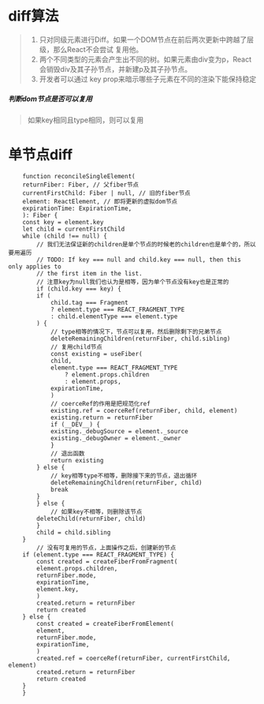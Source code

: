 # diff算法
>1. 只对同级元素进行Diff。如果一个DOM节点在前后两次更新中跨越了层级，那么React不会尝试 复用他。
>2. 两个不同类型的元素会产生出不同的树。如果元素由div变为p，React会销毁div及其子孙节点，并新建p及其子孙节点。
>3. 开发者可以通过 key prop来暗示哪些子元素在不同的渲染下能保持稳定

##### 判断dom节点是否可以复用
> 如果key相同且type相同，则可以复用
# 单节点diff

        function reconcileSingleElement(
        returnFiber: Fiber, // 父fiber节点
        currentFirstChild: Fiber | null, // 旧的fiber节点
        element: ReactElement, // 即将更新的虚拟dom节点
        expirationTime: ExpirationTime,
        ): Fiber {
        const key = element.key
        let child = currentFirstChild
        while (child !== null) {
            // 我们无法保证新的children是单个节点的时候老的children也是单个的，所以要用遍历
            // TODO: If key === null and child.key === null, then this only applies to
            // the first item in the list.
            // 注意key为null我们也认为是相等，因为单个节点没有key也是正常的
            if (child.key === key) {
            if (
                child.tag === Fragment
                ? element.type === REACT_FRAGMENT_TYPE
                : child.elementType === element.type
            ) {
                // type相等的情况下，节点可以复用，然后删除剩下的兄弟节点
                deleteRemainingChildren(returnFiber, child.sibling)
                // 复用child节点
                const existing = useFiber(
                child,
                element.type === REACT_FRAGMENT_TYPE
                    ? element.props.children
                    : element.props,
                expirationTime,
                )
                // coerceRef的作用是把规范化ref
                existing.ref = coerceRef(returnFiber, child, element)
                existing.return = returnFiber
                if (__DEV__) {
                existing._debugSource = element._source
                existing._debugOwner = element._owner
                }
                // 退出函数
                return existing
            } else {
                // key相等type不相等，删除接下来的节点，退出循环
                deleteRemainingChildren(returnFiber, child)
                break
            }
            } else {
                // 如果key不相等，则删除该节点
            deleteChild(returnFiber, child)
            }
            child = child.sibling
        }
            // 没有可复用的节点，上面操作之后，创建新的节点
        if (element.type === REACT_FRAGMENT_TYPE) {
            const created = createFiberFromFragment(
            element.props.children,
            returnFiber.mode,
            expirationTime,
            element.key,
            )
            created.return = returnFiber
            return created
        } else {
            const created = createFiberFromElement(
            element,
            returnFiber.mode,
            expirationTime,
            )
            created.ref = coerceRef(returnFiber, currentFirstChild, element)
            created.return = returnFiber
            return created
        }
        }